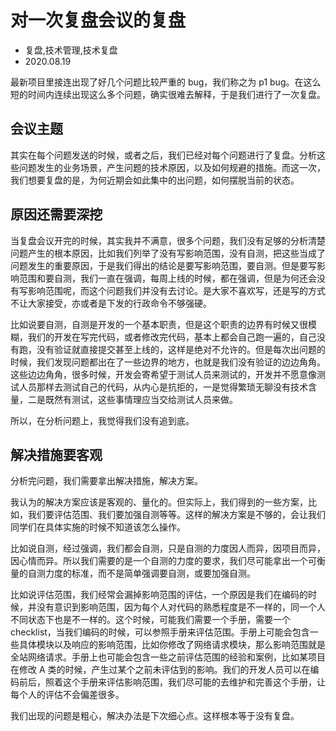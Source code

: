 # 对一次复盘会议的复盘
- 复盘,技术管理,技术复盘
- 2020.08.19

最新项目里接连出现了好几个问题比较严重的 bug，我们称之为 p1 bug。在这么短的时间内连续出现这么多个问题，确实很难去解释，于是我们进行了一次复盘。

## 会议主题

其实在每个问题发送的时候，或者之后，我们已经对每个问题进行了复盘。分析这些问题发生的业务场景，产生问题的技术原因，以及如何规避的措施。而这一次，我们想要复盘的是，为何近期会如此集中的出问题，如何摆脱当前的状态。

## 原因还需要深挖

当复盘会议开完的时候，其实我并不满意，很多个问题，我们没有足够的分析清楚问题产生的根本原因，比如我们列举了没有写影响范围，没有自测，把这些当成了问题发生的重要原因，于是我们得出的结论是要写影响范围，要自测。但是要写影响范围和要自测，我们一直在强调，每周上线的时候，都在强调，但是为何还会没有写影响范围呢，而这个问题我们并没有去讨论。是大家不喜欢写，还是写的方式不让大家接受，亦或者是下发的行政命令不够强硬。

比如说要自测，自测是开发的一个基本职责，但是这个职责的边界有时候又很模糊，我们的开发在写完代码，或者修改完代码，基本上都会自己跑一遍的，自己没有跑，没有验证就直接提交甚至上线的，这样是绝对不允许的。但是每次出问题的时候，我们发现问题都出在了一些边界的地方，也就是我们没有验证的边边角角。这些边边角角，很多时候，开发会寄希望于测试人员来测试的，开发并不愿意像测试人员那样去测试自己的代码，从内心是抗拒的，一是觉得繁琐无聊没有技术含量，二是既然有测试，这些事情理应当交给测试人员来做。

所以，在分析问题上，我觉得我们没有追到底。

## 解决措施要客观

分析完问题，我们需要拿出解决措施，解决方案。

我认为的解决方案应该是客观的、量化的。但实际上，我们得到的一些方案，比如，我们要评估范围、我们要加强自测等等。这样的解决方案是不够的，会让我们同学们在具体实施的时候不知道该怎么操作。

比如说自测，经过强调，我们都会自测，只是自测的力度因人而异，因项目而异，因心情而异。所以我们需要的是一个自测的力度的要求，我们尽可能拿出一个可衡量的自测力度的标准，而不是简单强调要自测，或要加强自测。

比如说评估范围，我们经常会漏掉影响范围的评估，一个原因是我们在编码的时候，并没有意识到影响范围，因为每个人对代码的熟悉程度是不一样的，同一个人不同状态下也是不一样的。这个时候，可能我们需要一个手册，需要一个 checklist，当我们编码的时候，可以参照手册来评估范围。手册上可能会包含一些具体模块以及响应的影响范围，比如你修改了网络请求模块，那么影响范围就是全站网络请求。手册上也可能会包含一些之前评估范围的经验和案例，比如某项目在修改 A 类的时候，产生过某个之前未评估到的影响。我们的开发人员可以在编码前后，照着这个手册来评估影响范围，我们尽可能的去维护和完善这个手册，让每个人的评估不会偏差很多。

我们出现的问题是粗心，解决办法是下次细心点。这样根本等于没有复盘。